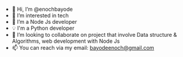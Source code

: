 - 👋 Hi, I’m @enochbayode
- 👀 I’m interested in tech
- 🌱 I’m a Node Js developer 
- 💡  I'm a Python developer
- 💞️ I’m looking to collaborate on project that involve Data structure & Algorithms, web development with Node Js
- 📫 You can reach via my email: bayodeenoch@gmail.com

<!---
enochbayode/enochbayode is a ✨ special ✨ repository because its `README.md` (this file) appears on your GitHub profile.
You can click the Preview link to take a look at your changes.
--->
